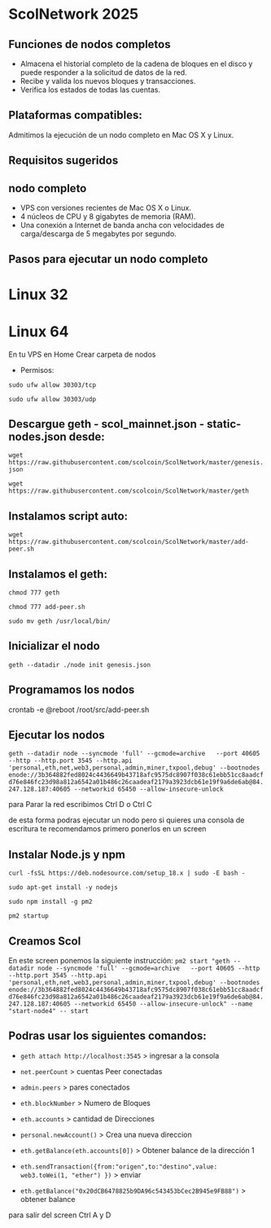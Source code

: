 # ScolNetwork 2025

## Funciones de nodos completos
- Almacena el historial completo de la cadena de bloques en el disco y puede responder a la solicitud de datos de la red.
- Recibe y valida los nuevos bloques y transacciones.
- Verifica los estados de todas las cuentas.

## Plataformas compatibles:

Admitimos la ejecución de un nodo completo en Mac OS X y Linux.

## Requisitos sugeridos

## nodo completo
- VPS con versiones recientes de Mac OS X o Linux.
- 4 núcleos de CPU y 8 gigabytes de memoria (RAM).
- Una conexión a Internet de banda ancha con velocidades de carga/descarga de 5 megabytes por segundo.

## Pasos para ejecutar un nodo completo

# Linux 32

# Linux 64

En tu VPS en Home Crear carpeta de nodos
* Permisos:

`sudo ufw allow 30303/tcp`

`sudo ufw allow 30303/udp`

## Descargue geth - scol_mainnet.json - static-nodes.json desde:
`wget https://raw.githubusercontent.com/scolcoin/ScolNetwork/master/genesis.json`

`wget https://raw.githubusercontent.com/scolcoin/ScolNetwork/master/geth` 

## Instalamos script auto:
`wget https://raw.githubusercontent.com/scolcoin/ScolNetwork/master/add-peer.sh` 

## Instalamos el geth:

`chmod 777 geth`

`chmod 777 add-peer.sh`

`sudo mv geth /usr/local/bin/`

## Inicializar el nodo

`geth --datadir ./node init genesis.json`

## Programamos los nodos
crontab -e
@reboot /root/src/add-peer.sh

## Ejecutar los nodos

`geth --datadir node --syncmode 'full' --gcmode=archive   --port 40605 --http --http.port 3545 --http.api 'personal,eth,net,web3,personal,admin,miner,txpool,debug' --bootnodes enode://3b364882fed8024c4436649b43718afc9575dc8907f038c61ebb51cc8aadcfd76e846fc23d98a812a6542a01b486c26caadeaf2179a3923dcb61e19f9a6de6ab@84.247.128.187:40605 --networkid 65450 --allow-insecure-unlock`

para Parar la red escribimos Ctrl D o Ctrl C

de esta forma podras ejecutar un nodo pero si quieres una consola de escritura te recomendamos primero ponerlos en un screen

## Instalar Node.js y npm
`curl -fsSL https://deb.nodesource.com/setup_18.x | sudo -E bash -`

`sudo apt-get install -y nodejs`

`sudo npm install -g pm2`

`pm2 startup`

## Creamos Scol

En este screen ponemos la siguiente instrucción:
`pm2 start "geth --datadir node --syncmode 'full' --gcmode=archive   --port 40605 --http --http.port 3545 --http.api 'personal,eth,net,web3,personal,admin,miner,txpool,debug' --bootnodes enode://3b364882fed8024c4436649b43718afc9575dc8907f038c61ebb51cc8aadcfd76e846fc23d98a812a6542a01b486c26caadeaf2179a3923dcb61e19f9a6de6ab@84.247.128.187:40605 --networkid 65450 --allow-insecure-unlock" --name "start-node4" -- start`


## Podras usar los siguientes comandos:

- `geth attach http://localhost:3545`  > ingresar a la consola

- `net.peerCount` > cuentas Peer conectadas

- `admin.peers` > pares conectados

- `eth.blockNumber` > Numero de Bloques

- `eth.accounts` > cantidad de Direcciones

- `personal.newAccount()` > Crea una nueva direccion

- `eth.getBalance(eth.accounts[0])` > Obtener balance de la dirección 1

- `eth.sendTransaction({from:"origen",to:"destino",value: web3.toWei(1, "ether") })` > enviar

- `eth.getBalance("0x20dCB6478825b9DA96c543453bCec2B945e9FB88")` > obtener balance

para salir del screen Ctrl A y D
